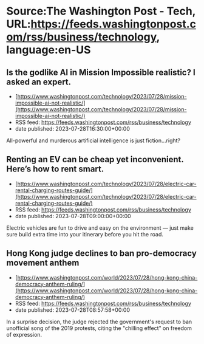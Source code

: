# Source:The Washington Post - Tech, URL:https://feeds.washingtonpost.com/rss/business/technology, language:en-US

## Is the godlike AI in Mission Impossible realistic? I asked an expert.
 - [https://www.washingtonpost.com/technology/2023/07/28/mission-impossible-ai-not-realistic/](https://www.washingtonpost.com/technology/2023/07/28/mission-impossible-ai-not-realistic/)
 - RSS feed: https://feeds.washingtonpost.com/rss/business/technology
 - date published: 2023-07-28T16:30:00+00:00

All-powerful and murderous artificial intelligence is just fiction...right?

## Renting an EV can be cheap yet inconvenient. Here’s how to rent smart.
 - [https://www.washingtonpost.com/technology/2023/07/28/electric-car-rental-charging-routes-guide/](https://www.washingtonpost.com/technology/2023/07/28/electric-car-rental-charging-routes-guide/)
 - RSS feed: https://feeds.washingtonpost.com/rss/business/technology
 - date published: 2023-07-28T09:00:00+00:00

Electric vehicles are fun to drive and easy on the environment — just make sure build extra time into your itinerary before you hit the road.

## Hong Kong judge declines to ban pro-democracy movement anthem
 - [https://www.washingtonpost.com/world/2023/07/28/hong-kong-china-democracy-anthem-ruling/](https://www.washingtonpost.com/world/2023/07/28/hong-kong-china-democracy-anthem-ruling/)
 - RSS feed: https://feeds.washingtonpost.com/rss/business/technology
 - date published: 2023-07-28T08:57:58+00:00

In a surprise decision, the judge rejected the government's request to ban unofficial song of the 2019 protests, citing the "chilling effect" on freedom of expression.

